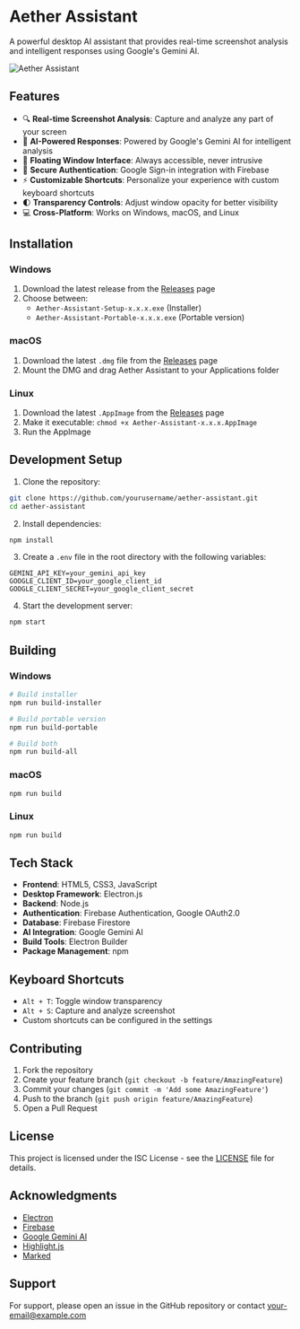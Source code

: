 # Aether Assistant

A powerful desktop AI assistant that provides real-time screenshot analysis and intelligent responses using Google's Gemini AI.

![Aether Assistant](assets/logo.png)

## Features

- 🔍 **Real-time Screenshot Analysis**: Capture and analyze any part of your screen
- 🤖 **AI-Powered Responses**: Powered by Google's Gemini AI for intelligent analysis
- 🎯 **Floating Window Interface**: Always accessible, never intrusive
- 🔐 **Secure Authentication**: Google Sign-in integration with Firebase
- ⚡ **Customizable Shortcuts**: Personalize your experience with custom keyboard shortcuts
- 🌓 **Transparency Controls**: Adjust window opacity for better visibility
- 💻 **Cross-Platform**: Works on Windows, macOS, and Linux

## Installation

### Windows
1. Download the latest release from the [Releases](https://github.com/yourusername/aether-assistant/releases) page
2. Choose between:
   - `Aether-Assistant-Setup-x.x.x.exe` (Installer)
   - `Aether-Assistant-Portable-x.x.x.exe` (Portable version)

### macOS
1. Download the latest `.dmg` file from the [Releases](https://github.com/yourusername/aether-assistant/releases) page
2. Mount the DMG and drag Aether Assistant to your Applications folder

### Linux
1. Download the latest `.AppImage` from the [Releases](https://github.com/yourusername/aether-assistant/releases) page
2. Make it executable: `chmod +x Aether-Assistant-x.x.x.AppImage`
3. Run the AppImage

## Development Setup

1. Clone the repository:
```bash
git clone https://github.com/yourusername/aether-assistant.git
cd aether-assistant
```

2. Install dependencies:
```bash
npm install
```

3. Create a `.env` file in the root directory with the following variables:
```env
GEMINI_API_KEY=your_gemini_api_key
GOOGLE_CLIENT_ID=your_google_client_id
GOOGLE_CLIENT_SECRET=your_google_client_secret
```

4. Start the development server:
```bash
npm start
```

## Building

### Windows
```bash
# Build installer
npm run build-installer

# Build portable version
npm run build-portable

# Build both
npm run build-all
```

### macOS
```bash
npm run build
```

### Linux
```bash
npm run build
```

## Tech Stack

- **Frontend**: HTML5, CSS3, JavaScript
- **Desktop Framework**: Electron.js
- **Backend**: Node.js
- **Authentication**: Firebase Authentication, Google OAuth2.0
- **Database**: Firebase Firestore
- **AI Integration**: Google Gemini AI
- **Build Tools**: Electron Builder
- **Package Management**: npm

## Keyboard Shortcuts

- `Alt + T`: Toggle window transparency
- `Alt + S`: Capture and analyze screenshot
- Custom shortcuts can be configured in the settings

## Contributing

1. Fork the repository
2. Create your feature branch (`git checkout -b feature/AmazingFeature`)
3. Commit your changes (`git commit -m 'Add some AmazingFeature'`)
4. Push to the branch (`git push origin feature/AmazingFeature`)
5. Open a Pull Request

## License

This project is licensed under the ISC License - see the [LICENSE](LICENSE) file for details.

## Acknowledgments

- [Electron](https://www.electronjs.org/)
- [Firebase](https://firebase.google.com/)
- [Google Gemini AI](https://ai.google.dev/)
- [Highlight.js](https://highlightjs.org/)
- [Marked](https://marked.js.org/)

## Support

For support, please open an issue in the GitHub repository or contact [your-email@example.com](mailto:your-email@example.com) 

